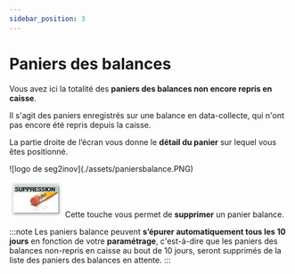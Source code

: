 ```yaml
---
sidebar_position: 3
---
```


# Paniers des balances

Vous avez ici la totalité des **paniers des balances non encore repris en caisse**. 

Il s'agit des paniers enregistrés sur une balance en data-collecte, qui n'ont pas encore été repris depuis la caisse. 

La partie droite de l’écran vous donne le **détail du panier** sur lequel vous êtes positionné.

<div className="contenaireImg">
    ![logo de seg2inov](./assets/paniersbalance.PNG)
    </div>

 ![illustration aspect test](./assets/suppressionpanier.PNG)   Cette touche vous permet de **supprimer** un panier balance.

:::note
Les paniers balance peuvent **s’épurer automatiquement tous les 10 jours** en fonction de votre **paramétrage**, c'est-à-dire que les paniers des balances non-repris en caisse au bout de 10 jours, seront supprimés de la liste des paniers des balances en attente. 
:::